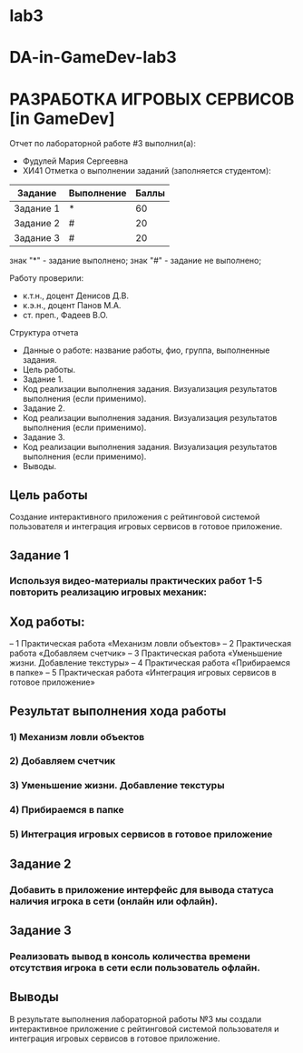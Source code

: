# lab3
# DA-in-GameDev-lab3
# РАЗРАБОТКА ИГРОВЫХ СЕРВИСОВ [in GameDev]
Отчет по лабораторной работе #3 выполнил(а):
- Фудулей Мария Сергеевна
- ХИ41
Отметка о выполнении заданий (заполняется студентом):

| Задание | Выполнение | Баллы |
| ------ | ------ | ------ |
| Задание 1 | * | 60 |
| Задание 2 | # | 20 |
| Задание 3 | # | 20 |

знак "*" - задание выполнено; знак "#" - задание не выполнено;

Работу проверили:
- к.т.н., доцент Денисов Д.В.
- к.э.н., доцент Панов М.А.
- ст. преп., Фадеев В.О.


Структура отчета

- Данные о работе: название работы, фио, группа, выполненные задания.
- Цель работы.
- Задание 1.
- Код реализации выполнения задания. Визуализация результатов выполнения (если применимо).
- Задание 2.
- Код реализации выполнения задания. Визуализация результатов выполнения (если применимо).
- Задание 3.
- Код реализации выполнения задания. Визуализация результатов выполнения (если применимо).
- Выводы.

## Цель работы
Cоздание интерактивного приложения с рейтинговой системой пользователя и интеграция игровых сервисов в готовое приложение.
## Задание 1
### Используя видео-материалы практических работ 1-5 повторить реализацию игровых механик:
## Ход работы:
– 1 Практическая работа «Механизм ловли объектов»
– 2 Практическая работа «Добавляем счетчик»
– 3 Практическая работа «Уменьшение жизни. Добавление текстуры»
– 4 Практическая работа «Прибираемся в папке»
– 5 Практическая работа «Интеграция игровых сервисов в готовое приложение»
## Результат выполнения хода работы
### 1) Механизм ловли объектов

### 2) Добавляем счетчик

### 3) Уменьшение жизни. Добавление текстуры

### 4) Прибираемся в папке

### 5) Интеграция игровых сервисов в готовое приложение

## Задание 2
### Добавить в приложение интерфейс для вывода статуса наличия игрока в сети (онлайн или офлайн).

## Задание 3
### Реализовать вывод в консоль количества времени отсутствия игрока в сети если пользователь офлайн.




## Выводы
В результате выполнения лабораторной работы №3 мы создали интерактивное приложение с рейтинговой системой пользователя и интеграция игровых сервисов в готовое приложение.
